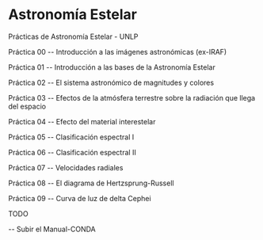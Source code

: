 # Astronomía Estelar
Prácticas de Astronomía Estelar - UNLP

Práctica 00 -- Introducción a las imágenes astronómicas (ex-IRAF)

Práctica 01 -- Introducción a las bases de la Astronomía Estelar

Práctica 02 -- El sistema astronómico de magnitudes y colores

Práctica 03 -- Efectos de la atmósfera terrestre sobre la radiación que llega del espacio

Práctica 04 -- Efecto del material interestelar 

Práctica 05 -- Clasificación espectral I 

Práctica 06 -- Clasificación espectral II

Práctica 07 -- Velocidades radiales

Práctica 08 -- El diagrama de Hertzsprung-Russell

Práctica 09 -- Curva de luz de delta Cephei

TODO

-- Subir el Manual-CONDA

